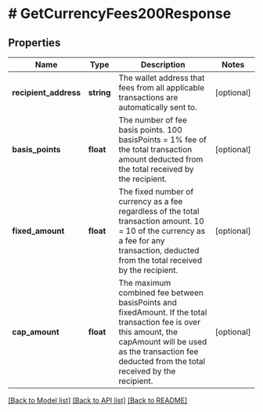 # # GetCurrencyFees200Response

## Properties

Name | Type | Description | Notes
------------ | ------------- | ------------- | -------------
**recipient_address** | **string** | The wallet address that fees from all applicable transactions are automatically sent to. | [optional]
**basis_points** | **float** | The number of fee basis points. 100 basisPoints &#x3D; 1% fee of the total transaction amount deducted from the total received by the recipient. | [optional]
**fixed_amount** | **float** | The fixed number of currency as a fee regardless of the total transaction amount. 10 &#x3D; 10 of the currency as a fee for any transaction, deducted from the total received by the recipient. | [optional]
**cap_amount** | **float** | The maximum combined fee between basisPoints and fixedAmount. If the total transaction fee is over this amount, the capAmount will be used as the transaction fee deducted from the total received by the recipient. | [optional]

[[Back to Model list]](../../README.md#models) [[Back to API list]](../../README.md#endpoints) [[Back to README]](../../README.md)
